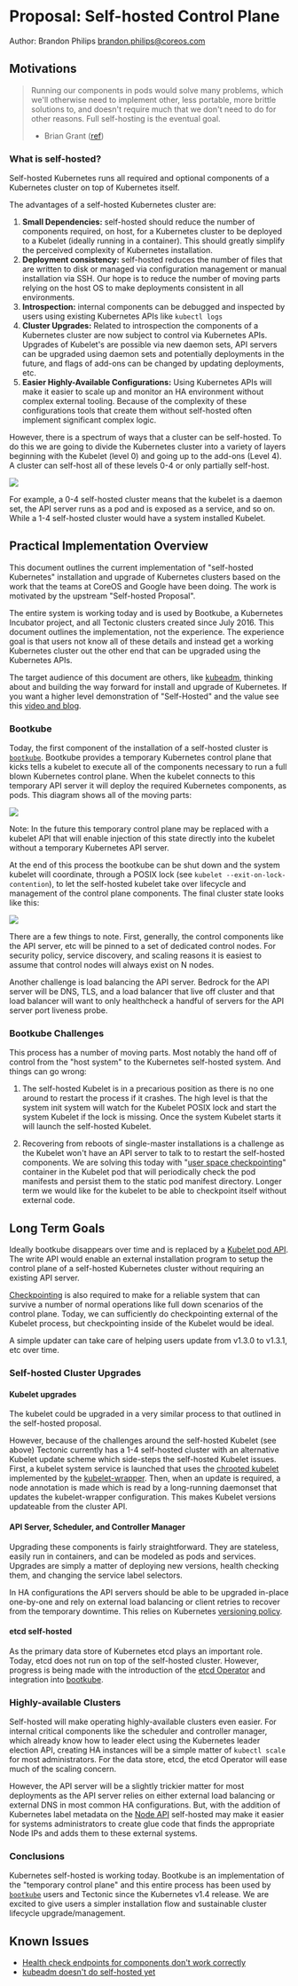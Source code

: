 # Proposal: Self-hosted Control Plane

Author: Brandon Philips <brandon.philips@coreos.com>

## Motivations

> Running our components in pods would solve many problems, which we'll otherwise need to implement other, less portable, more brittle solutions to, and doesn't require much that we don't need to do for other reasons. Full self-hosting is the eventual goal.
>
> - Brian Grant ([ref](https://github.com/kubernetes/kubernetes/issues/4090#issuecomment-74890508))

### What is self-hosted?

Self-hosted Kubernetes runs all required and optional components of a Kubernetes cluster on top of Kubernetes itself.

The advantages of a self-hosted Kubernetes cluster are:

1. **Small Dependencies:** self-hosted should reduce the number of components required, on host, for a Kubernetes cluster to be deployed to a Kubelet (ideally running in a container). This should greatly simplify the perceived complexity of Kubernetes installation.
2. **Deployment consistency:** self-hosted reduces the number of files that are written to disk or managed via configuration management or manual installation via SSH. Our hope is to reduce the number of moving parts relying on the host OS to make deployments consistent in all environments.
3. **Introspection:** internal components can be debugged and inspected by users using existing Kubernetes APIs like `kubectl logs`
4. **Cluster Upgrades:** Related to introspection the components of a Kubernetes cluster are now subject to control via Kubernetes APIs. Upgrades of Kubelet's are possible via new daemon sets, API servers can be upgraded using daemon sets and potentially deployments in the future, and flags of add-ons can be changed by updating deployments, etc.
5. **Easier Highly-Available Configurations:** Using Kubernetes APIs will make it easier to scale up and monitor an HA environment without complex external tooling. Because of the complexity of these configurations tools that create them without self-hosted often implement significant complex logic.

However, there is a spectrum of ways that a cluster can be self-hosted. To do this we are going to divide the Kubernetes cluster into a variety of layers beginning with the Kubelet (level 0) and going up to the add-ons (Level 4). A cluster can self-host all of these levels 0-4 or only partially self-host.

![](self-hosted-layers.png)

For example, a 0-4 self-hosted cluster means that the kubelet is a daemon set, the API server runs as a pod and is exposed as a service, and so on. While a 1-4 self-hosted cluster would have a system installed Kubelet.

## Practical Implementation Overview

This document outlines the current implementation of "self-hosted Kubernetes" installation and upgrade of Kubernetes clusters based on the work that the teams at CoreOS and Google have been doing. The work is motivated by the upstream "Self-hosted Proposal".

The entire system is working today and is used by Bootkube, a Kubernetes Incubator project, and all Tectonic clusters created since July 2016. This document outlines the implementation, not the experience. The experience goal is that users not know all of these details and instead get a working Kubernetes cluster out the other end that can be upgraded using the Kubernetes APIs.

The target audience of this document are others, like [kubeadm](https://github.com/kubernetes/kubernetes/pull/38407), thinking about and building the way forward for install and upgrade of Kubernetes. If you want a higher level demonstration of "Self-Hosted" and the value see this [video and blog](https://coreos.com/blog/self-hosted-kubernetes.html).


### Bootkube

Today, the first component of the installation of a self-hosted cluster is [`bootkube`](https://github.com/kubernetes-incubator/bootkube). Bootkube provides a temporary Kubernetes control plane that kicks tells a kubelet to execute all of the components necessary to run a full blown Kubernetes control plane. When the kubelet connects to this temporary API server it will deploy the required Kubernetes components, as pods. This diagram shows all of the moving parts:

![](self-hosted-moving-parts.png)

Note: In the future this temporary control plane may be replaced with a kubelet API that will enable injection of this state directly into the kubelet without a temporary Kubernetes API server.

At the end of this process the bootkube can be shut down and the system kubelet will coordinate, through a POSIX lock (see `kubelet --exit-on-lock-contention`), to let the self-hosted kubelet take over lifecycle and management of the control plane components. The final cluster state looks like this:

![](self-hosted-final-cluster.png)

There are a few things to note. First, generally, the control components like the API server, etc will be pinned to a set of dedicated control nodes. For security policy, service discovery, and scaling reasons it is easiest to assume that control nodes will always exist on N nodes.

Another challenge is load balancing the API server. Bedrock for the API server will be DNS, TLS, and a load balancer that live off cluster and that load balancer will want to only healthcheck a handful of servers for the API server port liveness probe.

### Bootkube Challenges

This process has a number of moving parts. Most notably the hand off of control from the "host system" to the Kubernetes self-hosted system. And things can go wrong:

1) The self-hosted Kubelet is in a precarious position as there is no one around to restart the process if it crashes. The high level is that the system init system will watch for the Kubelet POSIX lock and start the system Kubelet if the lock is missing. Once the system Kubelet starts it will launch the self-hosted Kubelet.

2) Recovering from reboots of single-master installations is a challenge as the Kubelet won't have an API server to talk to to restart the self-hosted components. We are solving this today with "[user space checkpointing](https://github.com/kubernetes-incubator/bootkube/tree/master/cmd/checkpoint#checkpoint)" container in the Kubelet pod that will periodically check the pod manifests and persist them to the static pod manifest directory. Longer term we would like for the kubelet to be able to checkpoint itself without external code.

## Long Term Goals

Ideally bootkube disappears over time and is replaced by a [Kubelet pod API](https://github.com/kubernetes/kubernetes/issues/28138). The write API would enable an external installation program to setup the control plane of a self-hosted Kubernetes cluster without requiring an existing API server.

[Checkpointing](https://github.com/kubernetes/kubernetes/issues/489) is also required to make for a reliable system that can survive a number of normal operations like full down scenarios of the control plane. Today, we can sufficiently do checkpointing external of the Kubelet process, but checkpointing inside of the Kubelet would be ideal.

A simple updater can take care of helping users update from v1.3.0 to v1.3.1, etc over time.

### Self-hosted Cluster Upgrades

#### Kubelet upgrades

The kubelet could be upgraded in a very similar process to that outlined in the self-hosted proposal.

However, because of the challenges around the self-hosted Kubelet (see above) Tectonic currently has a 1-4 self-hosted cluster with an alternative Kubelet update scheme which side-steps the self-hosted Kubelet issues. First, a kubelet system service is launched that uses the [chrooted kubelet](https://github.com/kubernetes/community/pull/131) implemented by the [kubelet-wrapper](https://coreos.com/kubernetes/docs/latest/kubelet-wrapper.html). Then, when an update is required, a node annotation is made which is read by a long-running daemonset that updates the kubelet-wrapper configuration. This makes Kubelet versions updateable from the cluster API.

#### API Server, Scheduler, and Controller Manager

Upgrading these components is fairly straightforward. They are stateless, easily run in containers, and can be modeled as pods and services. Upgrades are simply a matter of deploying new versions, health checking them, and changing the service label selectors.

In HA configurations the API servers should be able to be upgraded in-place one-by-one and rely on external load balancing or client retries to recover from the temporary downtime. This relies on Kubernetes [versioning policy](https://github.com/kubernetes/community/blob/master/contributors/design-proposals/versioning.md).

#### etcd self-hosted

As the primary data store of Kubernetes etcd plays an important role. Today, etcd does not run on top of the self-hosted cluster. However, progress is being made with the introduction of the [etcd Operator](https://coreos.com/blog/introducing-the-etcd-operator.html) and integration into [bootkube](https://github.com/kubernetes-incubator/bootkube/blob/848cf581451425293031647b5754b528ec5bf2a0/cmd/bootkube/start.go#L37).

### Highly-available Clusters

Self-hosted will make operating highly-available clusters even easier. For internal critical components like the scheduler and controller manager, which already know how to leader elect using the Kubernetes leader election API, creating HA instances will be a simple matter of `kubectl scale` for most administrators. For the data store, etcd, the etcd Operator will ease much of the scaling concern.

However, the API server will be a slightly trickier matter for most deployments as the API server relies on either external load balancing or external DNS in most common HA configurations. But, with the addition of Kubernetes label metadata on the [Node API](https://github.com/kubernetes/kubernetes/pull/39112) self-hosted may make it easier for systems administrators to create glue code that finds the appropriate Node IPs and adds them to these external systems.

### Conclusions

Kubernetes self-hosted is working today. Bootkube is an implementation of the "temporary control plane" and this entire process has been used by [`bootkube`](https://github.com/kubernetes-incubator/bootkube) users and Tectonic since the Kubernetes v1.4 release. We are excited to give users a simpler installation flow and sustainable cluster lifecycle upgrade/management.

## Known Issues

- [Health check endpoints for components don't work correctly](https://github.com/kubernetes-incubator/bootkube/issues/64#issuecomment-228144345)
- [kubeadm doesn't do self-hosted yet](https://github.com/kubernetes/kubernetes/pull/38407)
